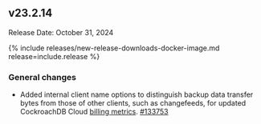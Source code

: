 ## v23.2.14

Release Date: October 31, 2024

{% include releases/new-release-downloads-docker-image.md release=include.release %}

<h3 id="v23-2-14-general-changes">General changes</h3>

- Added internal client name options to distinguish backup data transfer bytes from those of other clients, such as changefeeds, for updated CockroachDB Cloud [billing metrics](https://www.cockroachlabs.com/docs/cockroachcloud/costs). [#133753][#133753]

[#133753]: https://github.com/cockroachdb/cockroach/pull/133753
